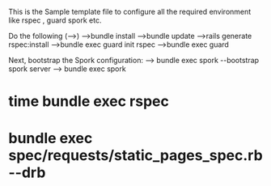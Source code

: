 This is the Sample template file to configure all the required environment like rspec , guard spork etc.

Do the following (-->)
-->bundle install
-->bundle update
-->rails generate rspec:install
-->bundle exec guard init rspec
-->bundle exec guard

Next, bootstrap the Spork configuration:
--> bundle exec spork --bootstrap
spork server
--> bundle exec spork


#   time bundle exec rspec 
#    bundle exec spec/requests/static_pages_spec.rb --drb





